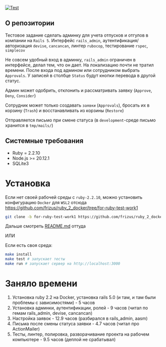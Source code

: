 [![Test](https://github.com/frizus/ruby-test-work1/actions/workflows/main.yml/badge.svg)](https://github.com/frizus/ruby-test-work1/actions)

## О репозитории

Тестовое задание сделать админку для учета отпусков и отгулов в компании на `Rails 5`. Интерфейс `rails_admin`, аутентификация/авторизация `devise`, `cancancan`, линтер `rubocop`, тестирование `rspec`, `simplecov`

Не совсем удобный вход в админку, `rails_admin` ограничен в интерфейсе, делал тем, что он дает.
На локализацию почти не тратил времени.
После входа под админом или сотрудником выбрать `Approvals`. У записей в столбце `Status` будут кнопки перевода в другой статус.

Админ может одобрить, отклонить и рассматривать заявку (`Approve`, `Deny`, `Consider`)

Сотрудник может только создавать `заявки` (`Approvals`), бросать их в корзину (`Trash`) и восстанавливать из корзины (`Restore`)

Отправляется письмо при смене статуса (в `development`-среде письмо хранится в `tmp/mails/`) 

## Системные требования

* Ruby = 2.2.10
* Node.js >= 20.12.1
* SQLite3

# Установка

Если нет своей рабочей среды с `ruby-2.2.10`, можно установить конфигурацию `Docker` для `WSL2` отсюда https://github.com/frizus/ruby_2_docker/tree/for-ruby-test-work1
```sh
git clone -b for-ruby-test-work1 https://github.com/frizus/ruby_2_docker.git ruby-test-work1/
```
Дальше смотреть [README.md](https://github.com/frizus/ruby_2_docker/blob/for-ruby-test-work1/README.md) оттуда

ИЛИ

Если есть своя среда:
```sh
make install
make test # запускает тесты
make run # запускает сервер на http://localhost:3000
```

# Заняло времени
1. Установка ruby 2.2 на Docker, установка rails 5.0 (и там, и там были проблемы с зависимостями) - 5 часов
2. Установка админки, аутентификации, ролей - 9 часов (читал по гемам rails_admin, devise, cancancan)
3. Настройка заявок - 12.9 часов (разбирался в rails_admin, aasm)
4. Письма после смены статуса заявки - 4.7 часов (читал про ActionMailer)
5. Тесты, линтер, полировка, разворачивание проекта на рабочем компьютере - 9.5 часов (деплой не срабатывал)
